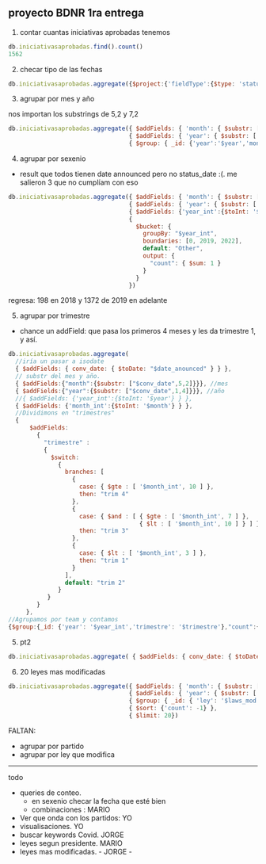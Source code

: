 ## proyecto BDNR 1ra entrega
1. contar cuantas iniciativas aprobadas tenemos
```javascript
db.iniciativasaprobadas.find().count()
1562
```
2. checar tipo de las fechas
```javascript
db.iniciativasaprobadas.aggregate({$project:{'fieldType':{$type: 'status_date'}} })
```

3. agrupar por mes y año

nos importan los substrings de 5,2 y 7,2


```javascript
db.iniciativasaprobadas.aggregate({ $addFields: { 'month': { $substr: ['$date_anounced', 5, 2] } } }, 
                                  { $addFields: { 'year': { $substr: ['$date_anounced', 12, 4] } } }, 
                                  { $group: { _id: {'year':'$year','month':'$month'}, 'count': { $count: {} } } })
```

4. agrupar por sexenio
  - result que todos tienen date announced pero no status_date :(. me salieron 3 que no cumplíam con eso

```javascript
db.iniciativasaprobadas.aggregate({ $addFields: { 'month': { $substr: ['$date_anounced', 5, 2] } } }, 
                                  { $addFields: { 'year': { $substr: ['$date_anounced', 12, 4] } } }, 
                                  { $addFields: {'year_int':{$toInt: '$year'} } },
                                  {
                                    $bucket: {
                                      groupBy: "$year_int",
                                      boundaries: [0, 2019, 2022],
                                      default: "Other",
                                      output: {
                                        "count": { $sum: 1 }
                                      }
                                    }
                                  })
```
regresa: 198 en 2018 y 1372 de 2019 en adelante


5. agrupar por trimestre
  - chance un addField: que pasa los primeros 4 meses y les da trimestre 1, y así. 


```javascript
db.iniciativasaprobadas.aggregate(
  //iría un pasar a isodate
  { $addFields: { conv_date: { $toDate: "$date_anounced" } } },
  // substr del mes y año. 
  { $addFields:{"month":{$substr: ["$conv_date",5,2]}}}, //mes
  { $addFields:{"year":{$substr: ["$conv_date",1,4]}}}, //año
  //{ $addFields: {'year_int':{$toInt: '$year'} } },
  { $addFields: {'month_int':{$toInt: '$month'} } },
  //Dividimons en "trimestres"
  {
      $addFields:
        {
          "trimestre" :
          {
            $switch:
              {
                branches: [
                  {
                    case: { $gte : [ '$month_int', 10 ] },
                    then: "trim 4"
                  },
                  {
                    case: { $and : [ { $gte : [ '$month_int', 7 ] },
                                     { $lt : [ '$month_int', 10 ] } ] },
                    then: "trim 3"
                  },
                  {
                    case: { $lt : [ '$month_int', 3 ] },
                    then: "trim 1"
                  }
                ],
                default: "trim 2"
              }
           }
        }
     },
//Agrupamos por team y contamos
{$group:{_id: {'year': '$year_int','trimestre': '$trimestre'},"count":{$count:{}}}});
```

5. pt2
```javascript
db.iniciativasaprobadas.aggregate( { $addFields: { conv_date: { $toDate: "$date_anounced" } } }, { $addFields:{"month":{$substr: ["$conv_date",5,2]}}}, { $addFields:{"year":{$substr: ["$conv_date",1,4]}}}, { $addFields: {'month_int':{$toInt: '$month'} } }, { $addFields: { 'trimestre' : { $switch: { branches: [ { { case: {  $lt: ['$month_int', 4] }, then: "trim 1" }, { case: { $and : [ {$gte : ['$month_id', 4]} ] }, [ {$lte : ['$month_id', 6]} ]}, then: "trim 2" }, default: 'abc' } } } }, {$group:{_id: {'year': '$year_int','trimestre': '$trimestre'},"Twits":{$count:{}}}});
```


6. 20 leyes mas modificadas

```javascript
db.iniciativasaprobadas.aggregate({ $addFields: { 'month': { $substr: ['$date_anounced', 5, 2] } } }, 
                                  { $addFields: { 'year': { $substr: ['$date_anounced', 12, 4] } } }, 
                                  { $group: { _id: { 'ley': '$laws_mod' }, 'count': { $count: {} } } },
                                  { $sort: {'count': -1} },
                                  { $limit: 20})
```

FALTAN:

- agrupar por partido
- agrupar por ley que modifica


- ----


todo
- queries de conteo. 
  - en sexenio checar la fecha que esté bien
  - combinaciones : MARIO
- Ver que onda con los partidos: YO
- visualisaciones. YO
- buscar keywords Covid. JORGE
- leyes segun presidente. MARIO
- leyes mas modificadas. - JORGE -

